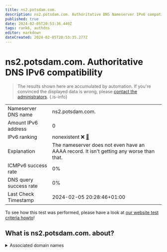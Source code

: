 ```yaml
---
title: ns2.potsdam.com.
description: ns2.potsdam.com. Authoritative DNS Nameserver IPv6 compatibility
published: true
date: 2024-02-05T20:53:36.440Z
tags: rank6, authdns
editor: markdown
dateCreated: 2024-02-05T20:53:35.277Z
---
```


# ns2.potsdam.com. Authoritative DNS IPv6 compatibility

> The results shown here are accumulated by automation. If you're convinced the displayed data is wrong, please [contact the administrators](/howto/chat). 
{.is-info}




|   |   |
| - | - |
| Nameserver DNS name | ns2.potsdam.com.
| Amount IPv6 address | 0
| IPv6 ranking | nonexistent :x: [🔗](/howto/ranking) |
| Explanation | The nameserver does not even have an AAAA record. It isn't getting any worse than that. |
| ICMPv6 success rate | 0%|
| DNS query success rate | 0% |
| Last Check Timestamp | 2024-02-05 20:28:46+01:00 |

To see how this test was performed, please have a look at [our website test criteria howto](/howto/testcriteria/authdns)!


## What is ns2.potsdam.com. about?






<details>
<summary>Associated domain names</summary>

www.brandenburg.de

</details>
